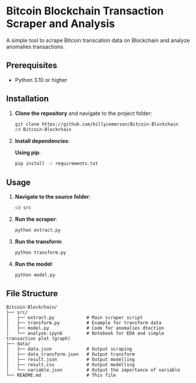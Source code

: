 # Bitcoin Blockchain Transaction Scraper and Analysis

A simple tool to scrape Bitcoin transcation data on Blockchain and analyze anomalies transactions.

## Prerequisites

- Python 3.10 or higher

## Installation

1. **Clone the repository** and navigate to the project folder:
   ```bash
   git clone https://github.com/billycemerson/Bitcoin-Blockchain
   cd Bitcoin-Blockchain
   ```

2. **Install dependencies**:
   
   **Using pip**:
   ```bash
   pip install -r requirements.txt
   ```

## Usage

1. **Navigate to the source folder**:
   ```bash
   cd src
   ```

2. **Run the scraper**:
   ```bash
   python extract.py
   ```

3. **Run the transform**:
   ```bash
   python transform.py
   ```

4. **Run the model**:
   ```bash
   python model.py
   ```

## File Structure

```
Bitcoin-Blockchain/
├── src/
│   ├── extract.py            # Main scraper script
│   ├── transform.py          # Example for transform data
│   ├── model.py              # Code for anomalies dtection
│   └── analyze.ipynb         # Notebook for EDA and simple transaction plot (graph)
├── data/
│   ├── data.json             # Output scraping
│   ├── data_transform.json   # Output transform
│   ├── result.json           # Output modelling
│   ├── result.csv            # Output modelling
│   └── variable.json         # Output the importance of variable
└── README.md                 # This file
```
